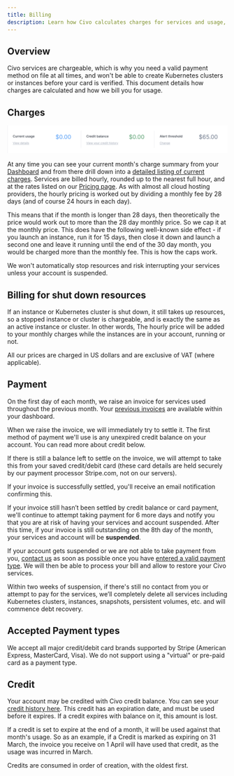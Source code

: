 ```yaml
---
title: Billing
description: Learn how Civo calculates charges for services and usage, and find out how to manage your billing information. Visit Civo.com/docs for more information.
---
```


<head>
  <title>Understanding Civo's Billing Process | Civo Documentation</title>
</head>

## Overview

Civo services are chargeable, which is why you need a valid payment method on file at all times, and won't be able to create Kubernetes clusters or instances before your card is verified. This document details how charges are calculated and how we bill you for usage.

## Charges

![Civo charges summary](images/charges-summary.png)

At any time you can see your current month's charge summary from your [Dashboard](https://dashboard.civo.com) and from there drill down into a [detailed listing of current charges](https://dashboard.civo.com/billing/usage). Services are billed hourly, rounded up to the nearest full hour, and at the rates listed on our [Pricing page](https://www.civo.com/pricing). As with almost all cloud hosting providers, the hourly pricing is worked out by dividing a monthly fee by 28 days (and of course 24 hours in each day).

This means that if the month is longer than 28 days, then theoretically the price would work out to more than the 28 day monthly price. So we cap it at the monthly price. This does have the following well-known side effect - if you launch an instance, run it for 15 days, then close it down and launch a second one and leave it running until the end of the 30 day month, you would be charged more than the monthly fee. This is how the caps work.

We won't automatically stop resources and risk interrupting your services unless your account is suspended.

## Billing for shut down resources

If an instance or Kubernetes cluster is shut down, it still takes up resources, so a stopped instance or cluster is chargeable, and is exactly the same as an active instance or cluster. In other words, The hourly price will be added to your monthly charges while the instances are in your account, running or not.

All our prices are charged in US dollars and are exclusive of VAT (where applicable).

## Payment

On the first day of each month,  we raise an invoice for services used throughout the previous month. Your [previous invoices](https://dashboard.civo.com/invoices) are available within your dashboard.

When we raise the invoice, we will immediately try to settle it. The first method of payment we'll use is any unexpired credit balance on your account. You can read more about credit below.

If there is still a balance left to settle on the invoice, we will attempt to take this from your saved credit/debit card (these card details are held securely by our payment processor Stripe.com, not on our servers).

If your invoice is successfully settled, you'll receive an email notification confirming this.

If your invoice still hasn’t been settled by credit balance or card payment, we'll continue to attempt taking payment for 6 more days and notify you that you are at risk of having your services and account suspended. After this time, if your invoice is still outstanding on the 8th day of the month, your services and account will be **suspended**.

If your account gets suspended or we are not able to take payment from you, [contact us](https://www.civo.com/contact) as soon as possible once you have [entered a valid payment type](https://dashboard.civo.com/billing/new). We will then be able to process your bill and allow to restore your Civo services.

Within two weeks of suspension, if there's still no contact from you or attempt to pay for the services, we’ll completely delete all services including Kubernetes clusters, instances, snapshots, persistent volumes, etc. and will commence debt recovery.

## Accepted Payment types

We accept all major credit/debit card brands supported by Stripe (American Express, MasterCard, Visa). We do not support using a "virtual" or pre-paid card as a payment type.

## Credit

Your account may be credited with Civo credit balance. You can see your [credit history here](https://dashboard.civo.com/billing/credits). This credit has an expiration date, and must be used before it expires. If a credit expires with balance on it, this amount is lost.

If a credit is set to expire at the end of a month, it will be used against that month's usage. So as an example, if a Credit is marked as expiring on 31 March, the invoice you receive on 1 April will have used that credit, as the usage was incurred in March.

Credits are consumed in order of creation, with the oldest first.
